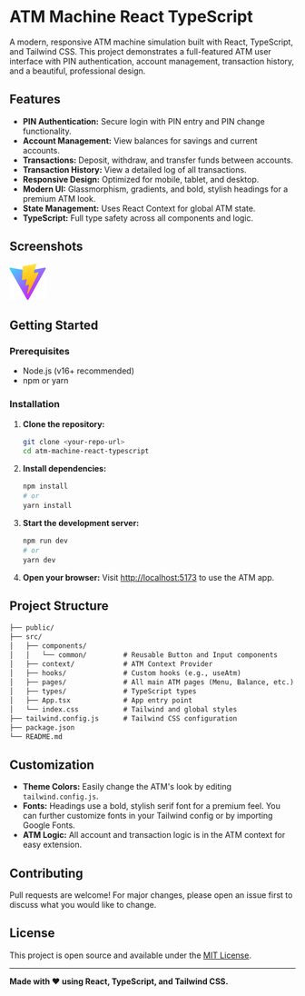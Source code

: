 # ATM Machine React TypeScript

A modern, responsive ATM machine simulation built with React, TypeScript, and Tailwind CSS. This project demonstrates a full-featured ATM user interface with PIN authentication, account management, transaction history, and a beautiful, professional design.

## Features

- **PIN Authentication:** Secure login with PIN entry and PIN change functionality.
- **Account Management:** View balances for savings and current accounts.
- **Transactions:** Deposit, withdraw, and transfer funds between accounts.
- **Transaction History:** View a detailed log of all transactions.
- **Responsive Design:** Optimized for mobile, tablet, and desktop.
- **Modern UI:** Glassmorphism, gradients, and bold, stylish headings for a premium ATM look.
- **State Management:** Uses React Context for global ATM state.
- **TypeScript:** Full type safety across all components and logic.

## Screenshots

![ATM Menu Screenshot](./public/vite.svg)

## Getting Started

### Prerequisites

- Node.js (v16+ recommended)
- npm or yarn

### Installation

1. **Clone the repository:**
   ```sh
   git clone <your-repo-url>
   cd atm-machine-react-typescript
   ```
2. **Install dependencies:**
   ```sh
   npm install
   # or
   yarn install
   ```
3. **Start the development server:**
   ```sh
   npm run dev
   # or
   yarn dev
   ```
4. **Open your browser:**
   Visit [http://localhost:5173](http://localhost:5173) to use the ATM app.

## Project Structure

```
├── public/
├── src/
│   ├── components/
│   │   └── common/         # Reusable Button and Input components
│   ├── context/            # ATM Context Provider
│   ├── hooks/              # Custom hooks (e.g., useAtm)
│   ├── pages/              # All main ATM pages (Menu, Balance, etc.)
│   ├── types/              # TypeScript types
│   ├── App.tsx             # App entry point
│   └── index.css           # Tailwind and global styles
├── tailwind.config.js      # Tailwind CSS configuration
├── package.json
└── README.md
```

## Customization

- **Theme Colors:** Easily change the ATM's look by editing `tailwind.config.js`.
- **Fonts:** Headings use a bold, stylish serif font for a premium feel. You can further customize fonts in your Tailwind config or by importing Google Fonts.
- **ATM Logic:** All account and transaction logic is in the ATM context for easy extension.

## Contributing

Pull requests are welcome! For major changes, please open an issue first to discuss what you would like to change.

## License

This project is open source and available under the [MIT License](LICENSE).

---

**Made with ❤️ using React, TypeScript, and Tailwind CSS.**
